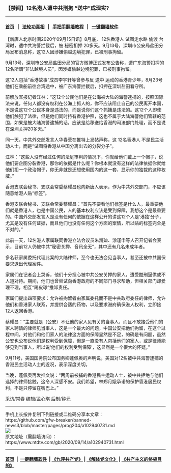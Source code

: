 ### 【禁闻】12名港人遭中共刑拘 “送中”成现实?
------------------------

#### [首页](https://github.com/gfw-breaker/banned-news3/blob/master/README.md) &nbsp;&nbsp;|&nbsp;&nbsp; [法轮功真相](https://github.com/begood0513/basic/blob/master/README.md)  &nbsp;&nbsp;|&nbsp;&nbsp; [手把手翻墙教程](https://github.com/gfw-breaker/guides/wiki)  &nbsp;&nbsp;|&nbsp;&nbsp; [一键翻墙软件](https://github.com/gfw-breaker/nogfw/blob/master/README.md)  



<div><div class="post_content" itemprop="articleBody">
 <p>
  【新唐人北京时间2020年09月15日讯】8月底，
  <ok href="https://www.ntdtv.com/gb/12名香港人.htm">
   12名香港人
  </ok>
  试图走水路
  <ok href="https://www.ntdtv.com/gb/偷渡.htm">
   偷渡
  </ok>
  台湾时，遭中共海警拦截后，被
  <ok href="https://www.ntdtv.com/gb/秘密扣押.htm">
   秘密扣押
  </ok>
  20多天。9月13号，深圳市公安局盐田分局发布消息称，这12人因涉嫌偷越边境犯罪，已被刑事拘留。
 </p>
 <p>
  9月13号，深圳市公安局盐田分局的官方微博正式发布公告称，遭广东海警扣押的12名所谓“非法越境人员”，因涉嫌偷越边境犯罪，已被刑事拘留。
 </p>
 <p>
  这12人包括“香港故事”成员李宇轩等曾参与反
  <ok href="https://www.ntdtv.com/gb/送中.htm">
   送中
  </ok>
  运动的香港青少年，8月23号他们在乘船前往台湾途中，被广东海警拦截后，扣押在深圳盐田看守所。
 </p>
 <p>
  前解放军报记者江林：“这12个公民他们是在公海被大陆的海警逮捕的，按照国际法来说，任何人都没有权利在公海上抓人的，你不应该阻止自己的公民离开本国，不是说这12个公民本身是违法的，而是说你们这个抓捕是违法的。这12个人即使他们触犯了法律，但是他们同时持有香港护照，这也不属于大陆海警他们管辖的范围，如果是被大陆海警逮捕的话，应该是给移送给香港的司法部门处理，而不是说在深圳关押20多天。”
 </p>
 <p>
  同一天，中共外交部发言人华春莹在推特上发帖声称，这
  <ok href="https://www.ntdtv.com/gb/12名香港人.htm">
   12名香港人
  </ok>
  不是民主活动人士，而是“试图将香港从中国分离出去的分裂分子”。
 </p>
 <p>
  江林：“这些人没有经过任何的法庭审判的情况下，你就给他们戴上一个帽子，说他们要企图分裂香港，那你的依据是什么呢？你根本就没有这样的法律依据你就给他们扣一个政治帽子，你无非就是还想使用国内的这一套，显示你的独裁的这种权威。”
 </p>
 <p>
  香港支联会秘书、支联会常委蔡耀昌也向新唐人表示，作为中共外交部门，不应该随意给港人贴“标签”。
 </p>
 <p>
  香港支联会秘书、支联会常委蔡耀昌：“首先不要看他们标签是什么人，最重要他们就是香港人，也是中国公民，人的基本权利应该是受到保障，我想这个是最重要的。中国外交部发言人是没有任何的依据在这样公开的讲这12个人是‘港独’分子，尤其是没有任何证据，而且他们也没有任何这个方面的案情，所以贴的标签完全是不对的。”
 </p>
 <p>
  此前一天，12名港人家属联同香港立法会议员朱凯廸、涂谨申等人召开记者会表示，目前12人仍被中共“秘密关押、音讯全无”，其中还有几名未成年者。
 </p>
 <p>
  多名获家属委托代理此案的大陆律师，至今也无法会见当事人，甚至还被中共国保要求退出代理案件。
 </p>
 <p>
  家属们在记者会上哭诉，他们十分担心被中共公安关押的家人，遭受酷刑逼供或不人道对待。期间，他们也曾尝试向香港政府的不同部门寻求帮助，但相关部门却爱理不理，相互“踢皮球”推卸责任。
 </p>
 <p>
  家属们提出四项要求：允许被拘留者由家属委托而不是中共政府委任的律师，允许他们和香港家人联系，并提供合适的药物，以及要求港府确保港人权利，立即接12人返回香港。
 </p>
 <p>
  蔡耀昌：“主要就是（公安）不让他的家人见有关的当事人，而且不敢接受他们的家人聘请的律师见当事人，这是一个最大的问题，中国公安把他们拘留，在这个过程中间，对他们和他们家人的法律这方面的保障显然是不足，的确是有问题，虽然公安也公布说他们是权利受到保障，但是一直没有人包括他们的家人，或是律师能够见到当事人，所以说‘他们的权利受到保障’，这显然是一个很大的怀疑。”
 </p>
 <p>
  9月11号，美国国务院公布国务卿蓬佩奥的声明说，美国对12名被中共海警逮捕的香港民主活动人士的近况，表示深度关切。
 </p>
 <p>
  当晚，蓬佩奥再发推文说：“两周前被捕的香港民主运动人士，被中共拒绝与他们选择的律师接触，这令人深感不安。我们希望，林郑月娥承诺的保护香港居民权利，不是只停留在嘴巴上。”
 </p>
 <p>
  采访/常春 编辑/孟心琪 后制/钟元
 </p>
 <div class="single_ad">
 </div>
</div>
</div>
<hr/>
手机上长按并复制下列链接或二维码分享本文章：<br/>
https://github.com/gfw-breaker/banned-news3/blob/master/pages/prog204/a102940731.md <br/>
<a href='https://github.com/gfw-breaker/banned-news3/blob/master/pages/prog204/a102940731.md'><img src='https://github.com/gfw-breaker/banned-news3/blob/master/pages/prog204/a102940731.md.png'/></a> <br/>
原文地址（需翻墙访问）：https://www.ntdtv.com/gb/2020/09/14/a102940731.html


------------------------
#### [首页](https://github.com/gfw-breaker/banned-news3/blob/master/README.md) &nbsp;|&nbsp; [一键翻墙软件](https://github.com/gfw-breaker/nogfw/blob/master/README.md) &nbsp;| [《九评共产党》](https://github.com/gfw-breaker/9ping.md/blob/master/README.md#九评之一评共产党是什么) | [《解体党文化》](https://github.com/gfw-breaker/jtdwh.md/blob/master/README.md) | [《共产主义的终极目的》](https://github.com/gfw-breaker/gczydzjmd.md/blob/master/README.md)


<img src='http://gfw-breaker.win/banned-news3/pages/prog204/a102940731.md' width='0px' height='0px'/>